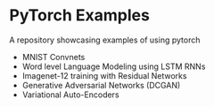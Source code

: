 # PyTorch Examples

A repository showcasing examples of using pytorch
- MNIST Convnets
- Word level Language Modeling using LSTM RNNs
- Imagenet-12 training with Residual Networks
- Generative Adversarial Networks (DCGAN)
- Variational Auto-Encoders
